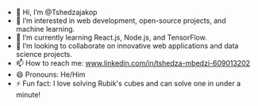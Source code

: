 - 👋 Hi, I’m @Tshedzajakop
- 👀 I’m interested in web development, open-source projects, and machine learning.
- 🌱 I’m currently learning React.js, Node.js, and TensorFlow.
- 💞️ I’m looking to collaborate on innovative web applications and data science projects.
- 📫 How to reach me: www.linkedin.com/in/tshedza-mbedzi-609013202
- 😄 Pronouns: He/Him
- ⚡ Fun fact: I love solving Rubik's cubes and can solve one in under a minute!

<!---
Tshedzajakop/Tshedzajakop is a ✨ special ✨ repository because its `README.md` (this file) appears on your GitHub profile.
You can click the Preview link to take a look at your changes.
--->
